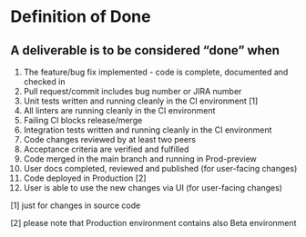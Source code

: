 # Definition of Done

## A deliverable is to be considered “done” when

1. The feature/bug fix implemented - code is complete, documented and checked in
1. Pull request/commit includes bug number or JIRA number
1. Unit tests written and running cleanly in the CI environment [1]
1. All linters are running cleanly in the CI environment
1. Failing CI blocks release/merge
1. Integration tests written and running cleanly in the CI environment
1. Code changes reviewed by at least two peers
1. Acceptance criteria are verified and fulfilled
1. Code merged in the main branch and running in Prod-preview
1. User docs completed, reviewed and published (for user-facing changes)
1. Code deployed in Production [2]
1. User is able to use the new changes via UI (for user-facing changes)

[1] just for changes in source code

[2] please note that Production environment contains also Beta environment
